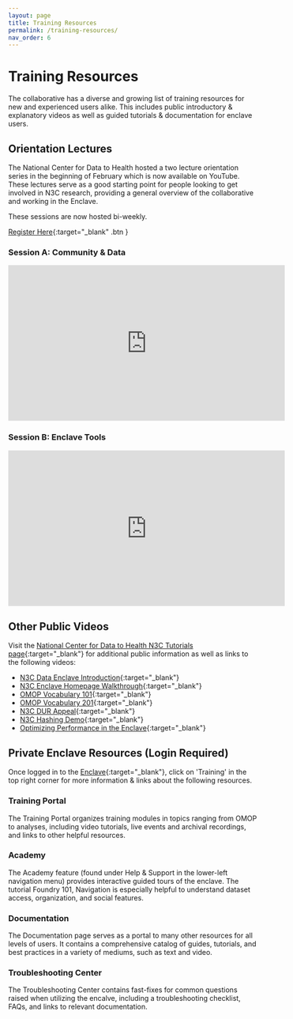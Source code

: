 ```yaml
---
layout: page
title: Training Resources
permalink: /training-resources/
nav_order: 6
---
```


# Training Resources
The collaborative has a diverse and growing list of training resources for new and experienced users alike. This includes public introductory & explanatory videos as well as guided tutorials & documentation for enclave users.

## Orientation Lectures
The National Center for Data to Health hosted a two lecture orientation series in the beginning of February which is now available on YouTube. These lectures serve as a good starting point for people looking to get involved in N3C research, providing a general overview of the collaborative and working in the Enclave.

These sessions are now hosted bi-weekly.

[Register Here](https://covid.cd2h.org/training){:target="_blank" .btn }

### Session A: Community & Data
<iframe width="560" height="315" src="https://www.youtube.com/embed/eUJdzHfFYCw" frameborder="0" allow="accelerometer; autoplay; clipboard-write; encrypted-media; gyroscope; picture-in-picture" allowfullscreen></iframe>

### Session B: Enclave Tools
<iframe width="560" height="315" src="https://www.youtube.com/embed/8d5w2_Lg9DM" frameborder="0" allow="accelerometer; autoplay; clipboard-write; encrypted-media; gyroscope; picture-in-picture" allowfullscreen></iframe>

## Other Public Videos
Visit the [National Center for Data to Health N3C Tutorials page](https://covid.cd2h.org/tutorials){:target="_blank"} for additional public information as well as links to the following videos:

* [N3C Data Enclave Introduction](https://www.youtube.com/watch?v=qEcDFGuCKC0&feature=emb_logo){:target="_blank"}
* [N3C Enclave Homepage Walkthrough](https://www.youtube.com/watch?v=aZIp7OPqnto&feature=emb_logo){:target="_blank"}
* [OMOP Vocabulary 101](https://www.youtube.com/watch?v=PBnMx4bcpWQ&feature=emb_logo){:target="_blank"}
* [OMOP Vocabulary 201](https://www.youtube.com/watch?v=apQB4Uon2ak&feature=emb_logo){:target="_blank"}
* [N3C DUR Appeal](https://www.youtube.com/watch?v=WBeZeWmkgN8&feature=emb_logo){:target="_blank"}
* [N3C Hashing Demo](https://www.youtube.com/watch?v=WRnm-_I6jpw&feature=emb_logo){:target="_blank"}
* [Optimizing Performance in the Enclave](https://www.youtube.com/watch?v=Y4prcWgF2Hc){:target="_blank"}

## Private Enclave Resources (Login Required)
Once logged in to the [Enclave](https://auth.ncats.nih.gov/_api/v2/auth/login?redirect_uri=https://auth.ncats.nih.gov/_api/v2/auth/palantir/palantir_unite/saml&client=palantir_unite&tenant=palantir&protocol=saml){:target="_blank"}, click on 'Training' in the top right corner for more information & links about the following resources.

### Training Portal
The Training Portal organizes training modules in topics ranging from OMOP to analyses, including video tutorials, live events and archival recordings, and links to other helpful resources.

### Academy
The Academy feature (found under Help & Support in the lower-left navigation menu) provides interactive guided tours of the enclave. The tutorial Foundry 101, Navigation is especially helpful to understand dataset access, organization, and social features.

### Documentation
The Documentation page serves as a portal to many other resources for all levels of users. It contains a comprehensive catalog of guides, tutorials, and best practices in a variety of mediums, such as text and video.

### Troubleshooting Center
The Troubleshooting Center contains fast-fixes for common questions raised when utilizing the encalve, including a troubleshooting checklist, FAQs, and links to relevant documentation.
